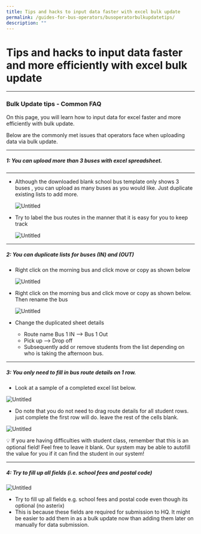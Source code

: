 ```yaml
---
title: Tips and hacks to input data faster with excel bulk update
permalink: /guides-for-bus-operators/busoperatorbulkupdatetips/
description: ""
---
```

# Tips and hacks to input data faster and more efficiently with excel bulk update


----------
### Bulk Update tips - Common FAQ

On this page, you will learn how to input data for excel faster and more efficiently with bulk update.

Below are the commonly met issues that operators face when uploading data via bulk update.

----------
##### 1: You can upload more than 3 buses with excel spreadsheet.
-----------------------------------------------------------

*   Although the downloaded blank school bus template only shows 3 buses , you can upload as many buses as you would like. Just duplicate existing lists to add more.
    
    ![Untitled](https://s3-us-west-2.amazonaws.com/secure.notion-static.com/bb4be9fa-3f0c-4876-a977-ffdce4532ab6/Untitled.png)
    
*   Try to label the bus routes in the manner that it is easy for you to keep track
    
    ![Untitled](https://s3-us-west-2.amazonaws.com/secure.notion-static.com/5f6936d8-8347-4b1d-a930-868b4b2d8246/Untitled.png)
    
----------
##### 2: You can duplicate lists for buses (IN) and (OUT)

*   Right click on the morning bus and click move or copy as shown below
    
    ![Untitled](https://s3-us-west-2.amazonaws.com/secure.notion-static.com/72873630-e11a-449a-a587-2d586b413c54/Untitled.png)
    
*   Right click on the morning bus and click move or copy as shown below. Then rename the bus
    
    ![Untitled](https://s3-us-west-2.amazonaws.com/secure.notion-static.com/1378cede-d239-40ac-bc17-8bb8520d8d9b/Untitled.png)
    
*   Change the duplicated sheet details
    
    *   Route name Bus 1 IN —&gt; Bus 1 Out
    *   Pick up —&gt; Drop off
    *   Subsequently add or remove students from the list depending on who is taking the afternoon bus.

----------
##### 3: You only need to fill in bus route details on 1 row.


*   Look at a sample of a completed excel list below.

![Untitled](https://s3-us-west-2.amazonaws.com/secure.notion-static.com/b2080f92-0cd1-4d21-973f-37cc684ef468/Untitled.png)

*   Do note that you do not need to drag route details for all student rows. just complete the first row will do. leave the rest of the cells blank.

![Untitled](https://s3-us-west-2.amazonaws.com/secure.notion-static.com/a0d0f08a-83be-45bb-a1b1-b2707228f265/Untitled.png)

💡 If you are having difficulties with student class, remember that this is an optional field! Feel free to leave it blank. Our system may be able to autofill the value for you if it can find the student in our system!
<br>

----------

##### 4: Try to fill up all fields (i.e. school fees and postal code)

![Untitled](https://s3-us-west-2.amazonaws.com/secure.notion-static.com/b2080f92-0cd1-4d21-973f-37cc684ef468/Untitled.png)

*   Try to fill up all fields e.g. school fees and postal code even though its optional (no asterix)
*   This is because these fields are required for submission to HQ. It might be easier to add them in as a bulk update now than adding them later on manually for data submission.